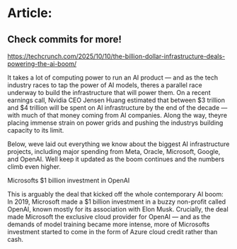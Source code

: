 # Article:

## Check commits for more!
https://techcrunch.com/2025/10/10/the-billion-dollar-infrastructure-deals-powering-the-ai-boom/

It takes a lot of computing power to run an AI product — and as the tech industry races to tap the power of AI models, theres a parallel race underway to build the infrastructure that will power them. On a recent earnings call, Nvidia CEO Jensen Huang estimated that between $3 trillion and $4 trillion will be spent on AI infrastructure by the end of the decade — with much of that money coming from AI companies. Along the way, theyre placing immense strain on power grids and pushing the industrys building capacity to its limit.

Below, weve laid out everything we know about the biggest AI infrastructure projects, including major spending from Meta, Oracle, Microsoft, Google, and OpenAI. Well keep it updated as the boom continues and the numbers climb even higher.

Microsofts $1 billion investment in OpenAI

This is arguably the deal that kicked off the whole contemporary AI boom: In 2019, Microsoft made a $1 billion investment in a buzzy non-profit called OpenAI, known mostly for its association with Elon Musk. Crucially, the deal made Microsoft the exclusive cloud provider for OpenAI — and as the demands of model training became more intense, more of Microsofts investment started to come in the form of Azure cloud credit rather than cash.